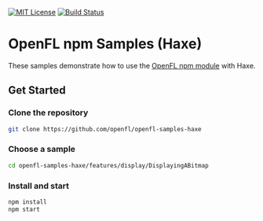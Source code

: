 [![MIT License](https://img.shields.io/badge/license-MIT-blue.svg?style=flat)](LICENSE.md) [![Build Status](https://img.shields.io/github/actions/workflow/status/openfl/openfl-samples-haxe/main.yml?branch=master)](https://github.com/openfl/openfl-samples-haxe/actions)

OpenFL npm Samples (Haxe)
=========================

These samples demonstrate how to use the [OpenFL npm module](https://www.openfl.org/learn/npm/getting-started/) with Haxe.

## Get Started

### Clone the repository

```bash
git clone https://github.com/openfl/openfl-samples-haxe
```

### Choose a sample

```bash
cd openfl-samples-haxe/features/display/DisplayingABitmap
```

### Install and start

```bash
npm install
npm start
```
